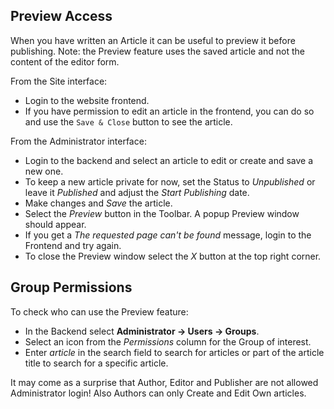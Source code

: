 <!-- Filename: J4.x:Article_Preview / Display title: Article Preview -->

## Preview Access

When you have written an Article it can be useful to preview it before
publishing. Note: the Preview feature uses the saved article and not the
content of the editor form.

From the Site interface:

- Login to the website frontend.
- If you have permission to edit an article in the frontend, you can do
  so and use the `Save & Close` button to see the article.

From the Administrator interface:

- Login to the backend and select an article to edit or create and save a new
  one.
- To keep a new article private for now, set the Status to *Unpublished* or
  leave it *Published* and adjust the *Start Publishing* date.
- Make changes and *Save* the article.
- Select the *Preview* button in the Toolbar. A popup Preview window
  should appear.
- If you get a *The requested page can't be found* message, login to the
  Frontend and try again.
- To close the Preview window select the *X* button at the top right
  corner.

## Group Permissions

To check who can use the Preview feature:

- In the Backend select **Administrator → Users → Groups**.
- Select an icon from the *Permissions* column for the Group of
  interest.
- Enter *article* in the search field to search for articles or part of
  the article title to search for a specific article.

It may come as a surprise that Author, Editor and Publisher are not
allowed Administrator login! Also Authors can only Create and Edit Own
articles.
